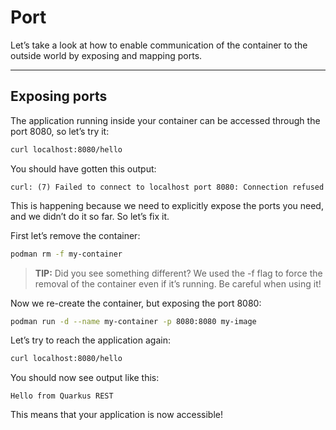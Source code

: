 # Port

Let’s take a look at how to enable communication of the container to the outside world by exposing and mapping ports.

---
## Exposing ports

The application running inside your container can be accessed through the port 8080, so let’s try it:

```bash
curl localhost:8080/hello
```

You should have gotten this output:

```text
curl: (7) Failed to connect to localhost port 8080: Connection refused
```

This is happening because we need to explicitly expose the ports you need, and we didn’t do it so far. So let’s fix it.

First let’s remove the container:

```bash
podman rm -f my-container
```

> **TIP:** Did you see something different?
> We used the -f flag to force the removal of the container even if it’s running. Be careful when using it!

Now we re-create the container, but exposing the port 8080:

```bash
podman run -d --name my-container -p 8080:8080 my-image
```

Let’s try to reach the application again:

```bash
curl localhost:8080/hello
```

You should now see output like this:

```text
Hello from Quarkus REST
```

This means that your application is now accessible!